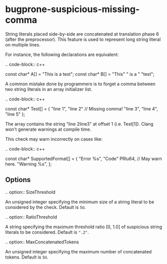 bugprone-suspicious-missing-comma
=================================

String literals placed side-by-side are concatenated at translation
phase 6 (after the preprocessor). This feature is used to represent long
string literal on multiple lines.

For instance, the following declarations are equivalent:

.. code-block:: c++

const char\* A\[\] = "This is a test"; const char\* B\[\] = "This" \" is
a \" "test";

A common mistake done by programmers is to forget a comma between two
string literals in an array initializer list.

.. code-block:: c++

const char\* Test\[\] = { "line 1", "line 2" // Missing comma! "line 3",
"line 4", "line 5" };

The array contains the string "line 2line3" at offset 1
(i.e. Test\[1\]). Clang won't generate warnings at compile time.

This check may warn incorrectly on cases like:

.. code-block:: c++

const char\* SupportedFormat\[\] = { "Error %s", "Code" PRIu64, // May
warn here. "Warning %s", };

Options
-------

.. option:: SizeThreshold

An unsigned integer specifying the minimum size of a string literal to
be considered by the check. Default is `5U`.

.. option:: RatioThreshold

A string specifying the maximum threshold ratio \[0, 1.0\] of suspicious
string literals to be considered. Default is `".2"`.

.. option:: MaxConcatenatedTokens

An unsigned integer specifying the maximum number of concatenated
tokens. Default is `5U`.

